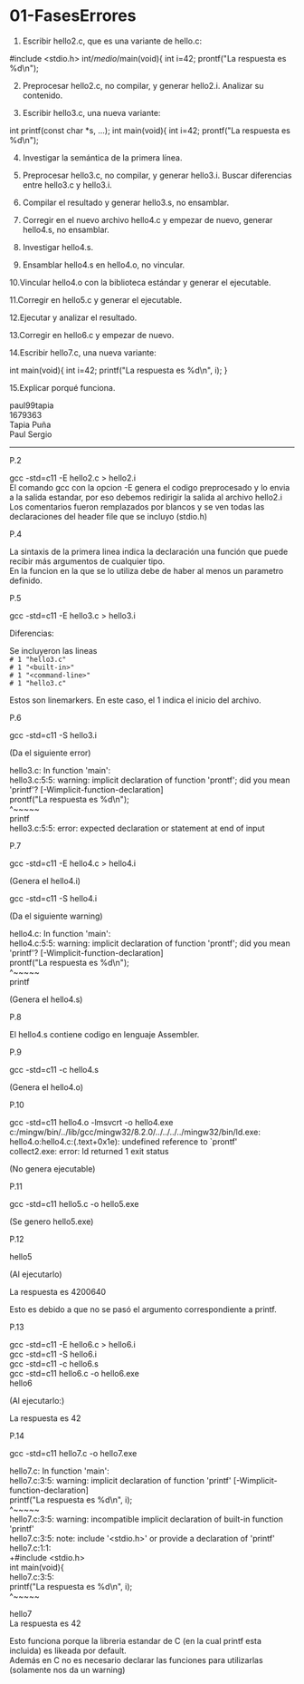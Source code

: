 # 01-FasesErrores

1. Escribir hello2.c, que es una variante de hello.c:

#include <stdio.h>
int/*medio*/main(void){
int i=42;
 prontf("La respuesta es %d\n");
 
2. Preprocesar hello2.c, no compilar, y generar hello2.i. Analizar su
contenido.

3. Escribir hello3.c, una nueva variante:

int printf(const char *s, ...);
int main(void){
int i=42;
 prontf("La respuesta es %d\n");
 
4. Investigar la semántica de la primera línea.

5. Preprocesar hello3.c, no compilar, y generar hello3.i. Buscar diferencias
entre hello3.c y hello3.i.

6. Compilar el resultado y generar hello3.s, no ensamblar.

7. Corregir en el nuevo archivo hello4.c y empezar de nuevo, generar
hello4.s, no ensamblar.

8. Investigar hello4.s.

9. Ensamblar hello4.s en hello4.o, no vincular.

10.Vincular hello4.o con la biblioteca estándar y generar el ejecutable.

11.Corregir en hello5.c y generar el ejecutable.

12.Ejecutar y analizar el resultado.

13.Corregir en hello6.c y empezar de nuevo.

14.Escribir hello7.c, una nueva variante:

int main(void){
int i=42;
 printf("La respuesta es %d\n", i);
}

15.Explicar porqué funciona.

paul99tapia  
1679363  
Tapia Puña  
Paul Sergio  

-----------------------------------------------------------------------------

P.2

gcc -std=c11 -E hello2.c > hello2.i  
El comando gcc con la opcion -E genera el codigo preprocesado y lo envia a la salida estandar, por eso debemos redirigir la salida al archivo hello2.i  
Los comentarios fueron remplazados por blancos y se ven todas las declaraciones del header file que se incluyo (stdio.h)  

P.4

La sintaxis de la primera linea indica la declaración una función que puede recibir más argumentos de cualquier tipo.  
En la funcion en la que se lo utiliza debe de haber al menos un parametro definido.

P.5

gcc -std=c11 -E hello3.c > hello3.i

Diferencias:

Se incluyeron las lineas  
`# 1 "hello3.c"`  
`# 1 "<built-in>"`  
`# 1 "<command-line>"`  
`# 1 "hello3.c"`  

Estos son linemarkers. En este caso, el 1 indica el inicio del archivo.

P.6

gcc -std=c11 -S hello3.i

(Da el siguiente error)

hello3.c: In function 'main':  
hello3.c:5:5: warning: implicit declaration of function 'prontf'; did you mean 'printf'? [-Wimplicit-function-declaration]  
     prontf("La respuesta es %d\n");  
     ^~~~~~  
     printf  
hello3.c:5:5: error: expected declaration or statement at end of input  

P.7

gcc -std=c11 -E hello4.c > hello4.i

(Genera el hello4.i)

gcc -std=c11 -S hello4.i

(Da el siguiente warning)

hello4.c: In function 'main':  
hello4.c:5:5: warning: implicit declaration of function 'prontf'; did you mean 'printf'? [-Wimplicit-function-declaration]  
     prontf("La respuesta es %d\n");  
     ^~~~~~  
     printf  

(Genera el hello4.s)

P.8 

El hello4.s contiene codigo en lenguaje Assembler.

P.9

gcc -std=c11 -c hello4.s

(Genera el hello4.o)

P.10

gcc -std=c11 hello4.o -lmsvcrt -o hello4.exe  
c:/mingw/bin/../lib/gcc/mingw32/8.2.0/../../../../mingw32/bin/ld.exe: hello4.o:hello4.c:(.text+0x1e): undefined reference to `prontf'  
collect2.exe: error: ld returned 1 exit status  

(No genera ejecutable)

P.11

gcc -std=c11 hello5.c -o hello5.exe

(Se genero hello5.exe)

P.12

hello5

(Al ejecutarlo)
 
La respuesta es 4200640

Esto es debido a que no se pasó el argumento correspondiente a printf.

P.13

gcc -std=c11 -E hello6.c > hello6.i  
gcc -std=c11 -S hello6.i  
gcc -std=c11 -c hello6.s  
gcc -std=c11 hello6.c -o hello6.exe  
hello6  

(Al ejecutarlo:)

La respuesta es 42

P.14

gcc -std=c11 hello7.c -o hello7.exe


hello7.c: In function 'main':  
hello7.c:3:5: warning: implicit declaration of function 'printf' [-Wimplicit-function-declaration]  
     printf("La respuesta es %d\n", i);  
     ^~~~~~  
hello7.c:3:5: warning: incompatible implicit declaration of built-in function 'printf'  
hello7.c:3:5: note: include '<stdio.h>' or provide a declaration of 'printf'  
hello7.c:1:1:  
+#include <stdio.h>  
 int main(void){  
hello7.c:3:5:  
     printf("La respuesta es %d\n", i);  
     ^~~~~~  

hello7  
La respuesta es 42  

Esto funciona porque la libreria estandar de C (en la cual printf esta incluida) es likeada por default.  
Además en C no es necesario declarar las funciones para utilizarlas (solamente nos da un warning)
